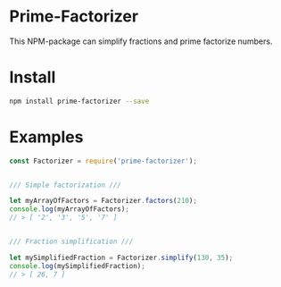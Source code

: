 # Prime-Factorizer
This NPM-package can simplify fractions and prime factorize numbers.

# Install
```bash
npm install prime-factorizer --save
```

# Examples
```javascript
const Factorizer = require('prime-factorizer');


/// Simple factorization ///

let myArrayOfFactors = Factorizer.factors(210);
console.log(myArrayOfFactors);
// > [ '2', '3', '5', '7' ]


/// Fraction simplification ///

let mySimplifiedFraction = Factorizer.simplify(130, 35);
console.log(mySimplifiedFraction);
// > [ 26, 7 ]
```

